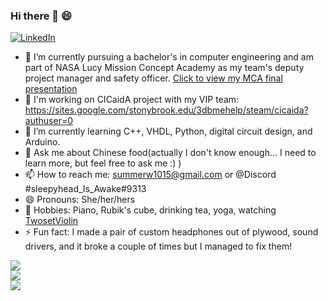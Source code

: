### Hi there 👋 😄

<!--
**SummerWang00/SummerWang00** is a ✨ _special_ ✨ repository because its `README.md` (this file) appears on your GitHub profile.
-->

<a href="https://www.linkedin.com/in/xuecen-summer-wang/"><img alt="LinkedIn" src="https://img.shields.io/badge/LinkedIn-0077B5?style=for-the-badge&logo=linkedin&logoColor=white"/></a>

- 🔭 I’m currently pursuing a bachelor's in computer engineering and am part of NASA Lucy Mission Concept Academy as my team's deputy project manager and safety officer. [Click to view my MCA final presentation](https://docs.google.com/presentation/d/1JfSefQwENlKa4OHJ4tQTv9BQu_46Fx4qwPU6swHkW1M/edit?usp=sharing)
- 🤔 I'm working on CICaidA project with my VIP team: https://sites.google.com/stonybrook.edu/3dbmehelp/steam/cicaida?authuser=0
- 🌱 I’m currently learning C++, VHDL, Python, digital circuit design, and Arduino.
- 💬 Ask me about Chinese food(actually I don't know enough... I need to learn more, but feel free to ask me :) )
- 📫 How to reach me: summerw1015@gmail.com or @Discord #sleepyhead_Is_Awake#9313
- 😄 Pronouns: She/her/hers
- 🔭 Hobbies: Piano, Rubik's cube, drinking tea, yoga, watching [TwosetViolin](https://www.youtube.com/watch?v=TY_RqaJnQnE)
- ⚡ Fun fact: I made a pair of custom headphones out of plywood, sound drivers, and it broke a couple of times but I managed to fix them!

<a href="https://github.com/SummerWang00">
  <img align="center" src="https://github-readme-streak-stats.herokuapp.com/?user=SummerWang00&theme=material-palenight" />
</a><br>
<a href="https://github.com/SummerWang00">
  <img align="center" src="https://github-readme-stats.vercel.app/api?username=SummerWang00&show_icons=true&theme=material-palenight" />
</a><br>
<a href="https://github.com/SummerWang00">
  <img align="center" src="https://github-readme-stats.vercel.app/api/top-langs/?username=SummerWang00&layout=compact&theme=material-palenight" />
</a><br>
